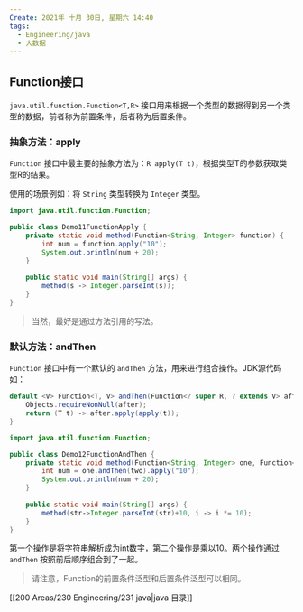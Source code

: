 ```yaml
---
Create: 2021年 十月 30日, 星期六 14:40
tags: 
  - Engineering/java
  - 大数据
---
```

## Function接口

`java.util.function.Function<T,R>` 接口用来根据一个类型的数据得到另一个类型的数据，前者称为前置条件，后者称为后置条件。

### 抽象方法：apply

`Function` 接口中最主要的抽象方法为：` R apply(T t) `，根据类型T的参数获取类型R的结果。

使用的场景例如：将 `String` 类型转换为 `Integer` 类型。

```java
import java.util.function.Function;

public class Demo11FunctionApply {
    private static void method(Function<String, Integer> function) { 
        int num = function.apply("10"); 
        System.out.println(num + 20); 
    }
    
    public static void main(String[] args) { 
        method(s ‐> Integer.parseInt(s)); 
    }
}
```

> 当然，最好是通过方法引用的写法。

### 默认方法：andThen

`Function` 接口中有一个默认的 `andThen` 方法，用来进行组合操作。JDK源代码如：

```java
default <V> Function<T, V> andThen(Function<? super R, ? extends V> after) {
    Objects.requireNonNull(after);
    return (T t) ‐> after.apply(apply(t)); 
}
```

```java
import java.util.function.Function;

public class Demo12FunctionAndThen {
    private static void method(Function<String, Integer> one, Function<Integer, Integer> two) { 
        int num = one.andThen(two).apply("10"); 
        System.out.println(num + 20); 
    }
    
    public static void main(String[] args) { 
        method(str‐>Integer.parseInt(str)+10, i ‐> i *= 10); 
    }
}
```

第一个操作是将字符串解析成为int数字，第二个操作是乘以10。两个操作通过 `andThen` 按照前后顺序组合到了一起。

> 请注意，Function的前置条件泛型和后置条件泛型可以相同。





[[200 Areas/230 Engineering/231 java|java 目录]]

